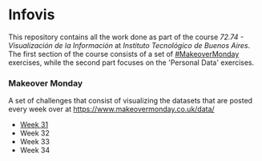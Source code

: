 # Infovis

This repository contains all the work done as part of the course _72.74 - Visualización de la Información_ at _Instituto Tecnológico de Buenos Aires_. The first section of the course consists of a set of [#MakeoverMonday](https://twitter.com/hashtag/MakeOverMonday?src=hashtag_click) exercises, while the second part focuses on the 'Personal Data' exercises.

### Makeover Monday
A set of challenges that consist of visualizing the datasets that are posted every week over at <https://www.makeovermonday.co.uk/data/> 
- [Week 31](https://github.com/lucas-sg/infovis/tree/gh-pages/Makeover%20Monday/Week%2031/makeovermonday-w31.html)
- Week 32
- Week 33
- Week 34
